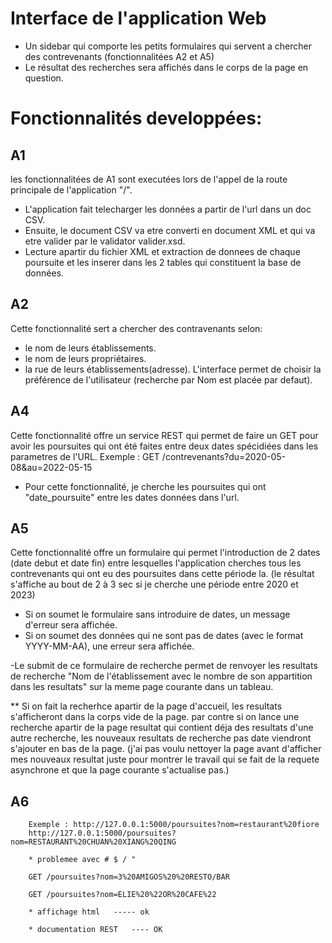 # Interface de l'application Web
- Un sidebar qui comporte les petits formulaires qui servent a chercher des contrevenants (fonctionnalitées A2 et A5)
- Le résultat des recherches sera affichés dans le corps de la page en question. 

# Fonctionnalités developpées:
## A1
les fonctionnalitées de A1 sont executées lors de l'appel de la route principale de l'application "/".
- L'application fait telecharger les données a partir de l'url dans un doc CSV.
- Ensuite, le document CSV va etre converti en document XML et qui va etre valider par le validator valider.xsd.
- Lecture apartir du fichier XML et extraction de donnees de chaque poursuite et les inserer dans les 2 tables qui constituent la base de données.
## A2
Cette fonctionnalité sert a chercher des contravenants selon:
- le nom de leurs établissements. 
- le nom de leurs propriétaires.
- la rue de leurs établissements(adresse).
L'interface permet de choisir la préférence de l'utilisateur (recherche par Nom est placée par defaut).
## A4
Cette fonctionnalité offre un service REST qui permet de faire un GET pour avoir les poursuites qui ont été faites entre deux dates spécidiées dans les parametres de l'URL.
Exemple :
        GET /contrevenants?du=2020-05-08&au=2022-05-15

- Pour cette fonctionnalité, je cherche les poursuites qui ont "date_poursuite" entre les dates données dans l'url.

## A5
Cette fonctionnalité offre un formulaire qui permet l'introduction de 2 dates (date debut et date fin) entre lesquelles l'application cherches tous les contrevenants qui ont eu des poursuites dans cette période la. (le résultat s'affiche au bout de 2 à 3 sec si je cherche une période entre 2020 et 2023)

- Si on soumet le formulaire sans introduire de dates, un message d'erreur sera affichée.
- Si on soumet des données qui ne sont pas de dates (avec le format YYYY-MM-AA), une erreur sera affichée.

-Le submit de ce formulaire de recherche permet de renvoyer les resultats de recherche "Nom de l'établissement avec le nombre de son appartition dans les resultats" sur la meme page courante dans un tableau.

** Si on fait la recherhce apartir de la page d'accueil, les resultats s'afficheront dans la corps vide de la page. par contre si on lance une recherche apartir de la page resultat qui contient déja des resultats d'une autre recherche, les nouveaux resultats de recherche pas date viendront s'ajouter en bas de la page. (j'ai pas voulu nettoyer la page avant d'afficher mes nouveaux resultat juste pour montrer le travail qui se fait de la requete asynchrone et que la page courante s'actualise pas.)

## A6

        Exemple : http://127.0.0.1:5000/poursuites?nom=restaurant%20fiore
        http://127.0.0.1:5000/poursuites?nom=RESTAURANT%20CHUAN%20XIANG%20QING

        * problemee avec # $ / "

        GET /poursuites?nom=3%20AMIGOS%20%20RESTO/BAR

        GET /poursuites?nom=ELIE%20%22OR%20CAFE%22

        * affichage html   ----- ok

        * documentation REST   ---- OK